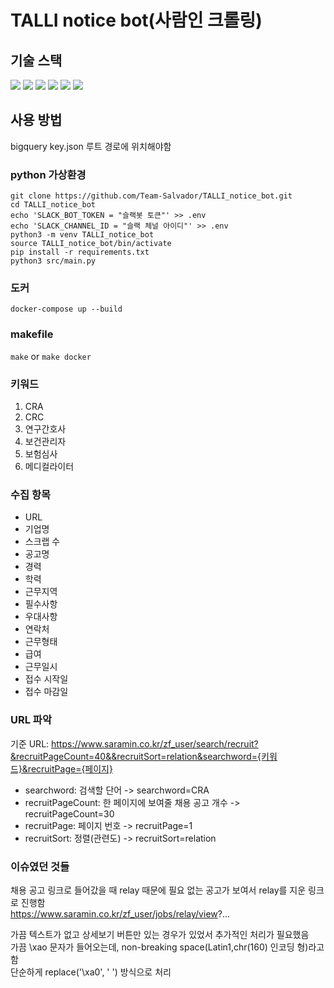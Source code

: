 # TALLI notice bot(사람인 크롤링)

<!-- ## 기능
- 매일 22:00시에 사람인에서 임상 관련 직군 채용 공고 정보를 수집하고 bigquery에 저장합니다.
- 마감되었거나 중복인 채용 공고는 삭제하고 수정된 공고는 업데이트합니다. -->

## 기술 스택

<img src="https://img.shields.io/badge/python-3776AB?style=for-the-badge&logo=python&logoColor=white"> <img src="https://img.shields.io/badge/beautifulSoup-3178C6?style=for-the-badge"> <img src="https://img.shields.io/badge/slack sdk-4A154B?style=for-the-badge&logo=slack&logoColor=white"> <img src="https://img.shields.io/badge/github actions-2088FF?style=for-the-badge&logo=githubactions&logoColor=white"> <img src="https://img.shields.io/badge/google cloud-4285F4?style=for-the-badge&logo=googlecloud&logoColor=white"> <img src="https://img.shields.io/badge/bigquery-669DF6?style=for-the-badge&logo=googlebigquery&logoColor=white">

## 사용 방법

bigquery key.json 루트 경로에 위치해야함

### python 가상환경

```
git clone https://github.com/Team-Salvador/TALLI_notice_bot.git
cd TALLI_notice_bot
echo 'SLACK_BOT_TOKEN = "슬랙봇 토큰"' >> .env
echo 'SLACK_CHANNEL_ID = "슬랙 체널 아이디"' >> .env
python3 -m venv TALLI_notice_bot
source TALLI_notice_bot/bin/activate
pip install -r requirements.txt
python3 src/main.py
```

### 도커

`docker-compose up --build`

### makefile

`make` or `make docker`

### 키워드

1. CRA
2. CRC
3. 연구간호사
4. 보건관리자
5. 보험심사
6. 메디컬라이터

### 수집 항목

- URL
- 기업명
- 스크랩 수
- 공고명
- 경력
- 학력
- 근무지역
- 필수사항
- 우대사항
- 연락처
- 근무형태
- 급여
- 근무일시
- 접수 시작일
- 접수 마감일

### URL 파악

기준 URL: https://www.saramin.co.kr/zf_user/search/recruit?&recruitPageCount=40&&recruitSort=relation&searchword={키워드}&recruitPage={페이지}

- searchword: 검색할 단어 -> searchword=CRA
- recruitPageCount: 한 페이지에 보여줄 채용 공고 개수 -> recruitPageCount=30
- recruitPage: 페이지 번호 -> recruitPage=1
- recruitSort: 정렬(관련도) -> recruitSort=relation

### 이슈였던 것들

채용 공고 링크로 들어갔을 때 relay 때문에 필요 없는 공고가 보여서 relay를 지운 링크로 진행함  
https://www.saramin.co.kr/zf_user/jobs/relay/view?...

가끔 텍스트가 없고 상세보기 버튼만 있는 경우가 있었서 추가적인 처리가 필요했음  
가끔 \xao 문자가 들어오는데, non-breaking space(Latin1,chr(160) 인코딩 형)라고 함  
단순하게 replace('\\xa0', ' ') 방식으로 처리
